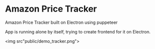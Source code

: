 # Amazon Price Tracker
Amazon Price Tracker built on Electron using puppeteer

App is running alone by itself, trying to create frontend for it on Electron.

<img src"public/demo_tracker.png">

